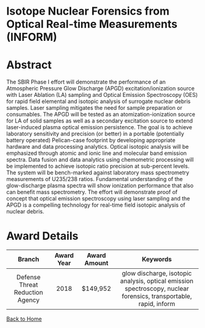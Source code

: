 
Isotope Nuclear Forensics from Optical Real-time Measurements (INFORM)
======================================================================

# Abstract


The SBIR Phase I effort will demonstrate the performance of an Atmospheric Pressure Glow Discharge (APGD) excitation/ionization source with Laser Ablation (LA) sampling and Optical Emission Spectroscopy (OES) for rapid field elemental and isotopic analysis of surrogate nuclear debris samples. Laser sampling mitigates the need for sample preparation or consumables. The APGD will be tested as an atomization-ionization source for LA of solid samples as well as a secondary excitation source to extend laser-induced plasma optical emission persistence. The goal is to achieve laboratory sensitivity and precision (or better) in a portable (potentially battery operated) Pelican-case footprint by developing appropriate hardware and data processing analytics. Optical isotopic analysis will be emphasized through atomic and ionic line and molecular band emission spectra. Data fusion and data analytics using chemometric processing will be implemented to achieve isotopic ratio precision at sub-percent levels. The system will be bench-marked against laboratory mass spectrometry measurements of U235/238 ratios. Fundamental understanding of the glow-discharge plasma spectra will show ionization performance that also can benefit mass spectrometry. The effort will demonstrate proof of concept that optical emission spectroscopy using laser sampling and the APGD is a compelling technology for real-time field isotopic analysis of nuclear debris.  

# Award Details

|Branch|Award Year|Award Amount|Keywords|
| :---: | :---: | :---: | :---: |
|Defense Threat Reduction Agency|2018|$149,952|glow discharge, isotopic analysis, optical emission spectroscopy, nuclear forensics, transportable, rapid, inform|
  
  


[Back to Home](https://github.com/chrischow/dod_sbir_awards/Reports/JH/#2593)